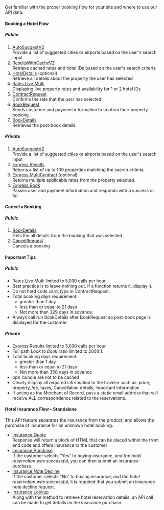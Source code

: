 Get familiar with the proper booking flow for your site and where to use our API data.

#### Booking a Hotel Flow

##### Public 

1. [AutoSuggestV2](/documentation/hotel#/paths/~1getAutoSuggestV2/get)  
Provide a list of suggested cities or airports based on the user's search input
2. [ResultsWithCacheV2](/documentation/hotel)  
Retrieve cached rates and hotel IDs based on the user's search criteria
3. [HotelDetails](/documentation/hotel#/paths/~1getHotelDetails/get) (optional)  
Retrieve all details about the property the user has selected
4. [Rates.Live.Multi](/documentation/hotel#/paths/~1getRates.Live.Multi/get)  
Displaying live property rates and availability for 1 or 2 hotel IDs
5. [ContractRequest](/documentation/hotel#/paths/~1getContractRequest/get)  
Confirms the rate that the user has selected
6. [BookRequest](/documentation/hotel#/paths/~1getBookRequest/post)  
Sends customer and payment information to confirm their property booking
7. [BookDetails](/documentation/hotel#/paths/~1getBookDetailsRequest/get)  
Retrieves the post-book details

##### Private

1. [AutoSuggestV2](/documentation/hotel)  
Provide a list of suggested cities or airports based on the user's search input
2. [Express.Results](/documentation/hotel)  
Returns a list of up to 100 properties matching the search criteria.
3. [Express.MultiContract](/documentation/hotel) (optional)  
Returns multiple applicable rates from the property selected.
4. [Express.Book](/documentation/hotel)  
Passes user and payment information and responds with a success or fail

#### Cancel a Booking

##### Public

1. [BookDetails](/documentation/hotel#/paths/~1getExpress.LookUp/post)  
Gets the all details from the booking that was selected
2. [CancelRequest](/documentation/hotel#/paths/~1getExpress.Cancel/get)  
Cancels a booking

#### Important Tips

##### Public

- Rates.Live.Multi limited to 5,000 calls per hour.
- Best practice is to leave nothing out. If a function returns it, display it.
- Do not hard code card_type in ContractRequest.
- Total booking days requirement:
    - greater than 1 day
    - less than or equal to 21 days
    - Not more than 329 days in advance.
- Always call run BookDetails after BookRequest so post-book page is displayed for the customer.

##### Private

- Express.Results limited to 5,000 calls per hour
- Full path *Look to Book* ratio limited to 2000:1.
- Total booking days requirement: 
    - greater than 1 day
    - less than or equal to 21 days 
    - Not more than 350 days in advance
- ppn_bundle are not to be cached 
- Clearly display all required information to the traveler such as: price, property_fee, taxes, Cancellation details, Important Information
- If acting as the Merchant of Record, pass a static email address that will receive ALL correspondence related to the reservations.

#### Hotel Insurance Flow - Standalone

This API feature separates the insurance from the product, and allows the purchase of insurance for an unknown hotel booking.

- [Insurance Quote](/documentation/hotel)  
Response will return a block of HTML that can be placed within the front end code and offers insurance to the customer
- [Insurance Purchase](/documentation/hotel)  
If the customer selects "Yes" to buying insurance, *and the hotel reservation was successful*, you can then submit an insurance purchase.
- [Insurance Note Decline](/documentation/hotel)  
If the customer selects "No" to buying insurance, *and the hotel reservation was successful*, it is required that you submit an insurance note decline request.
- [Insurance Lookup](/documentation/hotel)  
Along with the method to retrieve hotel reservation details, an API call can be made to get details on the insurance purchase.




